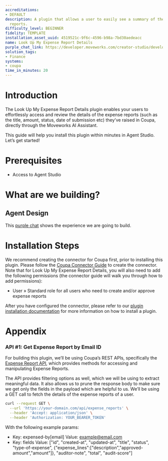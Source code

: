 ```yaml
---
accreditations:
- DEFAULT
description: A plugin that allows a user to easily see a summary of their expense
  reports.
difficulty_level: BEGINNER
fidelity: TEMPLATE
installation_asset_uuid: 4519521c-9f6c-4596-b98a-7bd30aedeacc
name: Look Up My Expense Report Details
purple_chat_link: https://developer.moveworks.com/creator-studio/developer-tools/purple-chat/?conversation=%7B%22startTimestamp%22%3A%2211%3A43%2BAM%22%2C%22messages%22%3A%5B%7B%22parts%22%3A%5B%7B%22richText%22%3A%22Can+you+tell+me+the+status+of+my+expense+reports%3F%22%7D%5D%2C%22role%22%3A%22user%22%7D%2C%7B%22parts%22%3A%5B%7B%22reasoningSteps%22%3A%5B%7B%22richText%22%3A%22Searches+for+user%27s+expense+reports+in+Coupa%22%2C%22status%22%3A%22success%22%7D%5D%7D%2C%7B%22richText%22%3A%22Here+are+your+current+expense+report+statuses%3A%22%7D%2C%7B%22richText%22%3A%22%3Cb%3EExpense+Report%3A+Client+Meeting+in+New+York%3C%2Fb%3E%3Cbr%3E%3Cp%3EStatus%3A+%3Cb%3EApproved%3C%2Fb%3E%3C%2Fp%3E%22%7D%2C%7B%22citations%22%3A%5B%7B%22citationTitle%22%3A%22Expense+Report%3A+Client+Meeting+in+New+York%22%2C%22connectorName%22%3A%22coupa%22%7D%5D%7D%2C%7B%22richText%22%3A%22%3Cb%3EExpense+Report%3A+Conference+Trip+to+San+Francisco%3C%2Fb%3E%3Cbr%3E%3Cp%3EStatus%3A+%3Cb%3EPending+Approval%3C%2Fb%3E%3C%2Fp%3E%22%7D%2C%7B%22citations%22%3A%5B%7B%22citationTitle%22%3A%22Expense+Report%3A+Conference+Trip+to+San+Francisco%22%2C%22connectorName%22%3A%22coupa%22%7D%5D%7D%2C%7B%22richText%22%3A%22%3Cb%3EExpense+Report%3A+Team+Building+Activities%3C%2Fb%3E%3Cbr%3E%3Cp%3EStatus%3A+%3Cb%3EIncomplete%3C%2Fb%3E%3Cbr%3EPlease+complete+the+remaining+sections+to+proceed.%3C%2Fp%3E%22%7D%2C%7B%22citations%22%3A%5B%7B%22citationTitle%22%3A%22Expense+Report%3A+Team+Building+Activities%22%2C%22connectorName%22%3A%22coupa%22%7D%5D%7D%5D%2C%22role%22%3A%22assistant%22%7D%5D%7D
solution_tags:
- Finance
systems:
- coupa
time_in_minutes: 20
---
```


# Introduction

The Look Up My Expense Report Details plugin enables your users to effortlessly access and review the details of the expense reports (such as the title, amount, status, date of submission etc) they’ve raised in Coupa, directly through the Moveworks AI Assistant.

This guide will help you install this plugin within minutes in Agent Studio. Let’s get started!

# Prerequisites

- Access to Agent Studio

# What are we building?

## Agent Design

This [purple chat](https://developer.moveworks.com/creator-studio/developer-tools/purple-chat/?conversation=%7B%22startTimestamp%22%3A%2211%3A43%2BAM%22%2C%22messages%22%3A%5B%7B%22parts%22%3A%5B%7B%22richText%22%3A%22Can+you+tell+me+the+status+of+my+expense+reports%3F%22%7D%5D%2C%22role%22%3A%22user%22%7D%2C%7B%22parts%22%3A%5B%7B%22reasoningSteps%22%3A%5B%7B%22richText%22%3A%22Searches+for+user%27s+expense+reports+in+Coupa%22%2C%22status%22%3A%22success%22%7D%5D%7D%2C%7B%22richText%22%3A%22Here+are+your+current+expense+report+statuses%3A%22%7D%2C%7B%22richText%22%3A%22%3Cb%3EExpense+Report%3A+Client+Meeting+in+New+York%3C%2Fb%3E%3Cbr%3E%3Cp%3EStatus%3A+%3Cb%3EApproved%3C%2Fb%3E%3C%2Fp%3E%22%7D%2C%7B%22citations%22%3A%5B%7B%22citationTitle%22%3A%22Expense+Report%3A+Client+Meeting+in+New+York%22%2C%22connectorName%22%3A%22coupa%22%7D%5D%7D%2C%7B%22richText%22%3A%22%3Cb%3EExpense+Report%3A+Conference+Trip+to+San+Francisco%3C%2Fb%3E%3Cbr%3E%3Cp%3EStatus%3A+%3Cb%3EPending+Approval%3C%2Fb%3E%3C%2Fp%3E%22%7D%2C%7B%22citations%22%3A%5B%7B%22citationTitle%22%3A%22Expense+Report%3A+Conference+Trip+to+San+Francisco%22%2C%22connectorName%22%3A%22coupa%22%7D%5D%7D%2C%7B%22richText%22%3A%22%3Cb%3EExpense+Report%3A+Team+Building+Activities%3C%2Fb%3E%3Cbr%3E%3Cp%3EStatus%3A+%3Cb%3EIncomplete%3C%2Fb%3E%3Cbr%3EPlease+complete+the+remaining+sections+to+proceed.%3C%2Fp%3E%22%7D%2C%7B%22citations%22%3A%5B%7B%22citationTitle%22%3A%22Expense+Report%3A+Team+Building+Activities%22%2C%22connectorName%22%3A%22coupa%22%7D%5D%7D%5D%2C%22role%22%3A%22assistant%22%7D%5D%7D) shows the experience we are going to build.

# Installation Steps

We recommend creating the connector for Coupa first, prior to installing this plugin. Please follow the [Coupa Connector Guide](https://developer.moveworks.com/creator-studio/resources/connector?id=coupa) to create the connector. Note that for Look Up My Expense Report Details, you will also need to add the following permissions (the connector guide will walk you through how to add permissions):

- User » Standard role for all users who need to create and/or approve expense reports

After you have configured the connector, please refer to our [plugin installation documentation](https://help.moveworks.com/docs/ai-agent-marketplace) for more information on how to install a plugin. 

# Appendix

### **API #1: Get Expense Report by Email ID**

For building this plugin, we’ll be using Coupa’s REST APIs, specifically the [Expense Report API](https://compass.coupa.com/_dita_/en-us/documentation/plat/integ/coupa_core_api/topics/expense_reports_api.dita), which provides methods for accessing and manipulating Expense Reports. 

The API provides filtering options as well, which we will be using to extract meaningful data. It also allows us to prune the response body to make sure we get only the fields in the payload which are helpful to us. We’ll be using a GET call to fetch the details of the expense reports of a user. 

```bash
curl --request GET \
  --url 'https://your-domain.com/api/expense_reports' \
  --header 'Accept: application/json' \
  --header 'Authorization: YOUR_BEARER_TOKEN'
```

With the following example params:

- Key: expensed-by[email]
Value: example@email.com
- Key: fields
Value: ["id", "created-at", "updated-at", "title", "status", "type-of-expense", {"expense_lines":["description","approved-amount","amount"]}, "auditor-note", "total", "audit-score"]